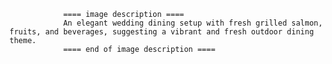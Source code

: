 
                ==== image description ====
                An elegant wedding dining setup with fresh grilled salmon, fruits, and beverages, suggesting a vibrant and fresh outdoor dining theme.
                ==== end of image description ====
                